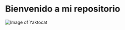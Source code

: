 # Bienvenido a mi repositorio #
![Image of Yaktocat](https://octodex.github.com/images/yaktocat.png)
